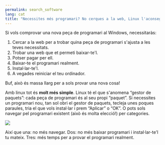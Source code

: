 ```yaml
---
permalink: search_software
lang: cat
title: "Necessites més programari? No cerques a la web, Linux l'aconsegueix per tu."
---
```


Si vols comprovar una nova peça de programari al Windows, necessitaràs:

<ol>
<li>Cercar a la web per a trobar quina peça de programari s'ajusta a les teves necessitats.</li>
<li>Trobar una web que et permeti baixar-te'l.</li>
<li>Potser pagar per ell.</li>
<li>Baixar-te el programari realment.</li>
<li>Instal·lar-te'l.</li>
<li>A vegades reiniciar el teu ordinador.</li>
</ol>

Buf, això és massa llarg per a sols provar una nova cosa!

Amb linux tot és <b>molt més simple</b>. Linux té el que s'anomena 
“gestor de paquets”: cada peça de programari és al seu propi “paquet”. 
Si necessites un programari nou, tan sol obri el gestor de paquets, 
tecleja unes poques paraules, tria el que vols instal·lar i prem 
“Aplicar” o “OK”. O pots sols navegar pel programari existent (això és 
molta elecció!) per categories.

<img src="Images/synaptic.png" />

Així que una: no més navegar. Dos: no més baixar programari i instal·lar-te'l tu mateix. Tres: més temps per a provar el programari realment.




